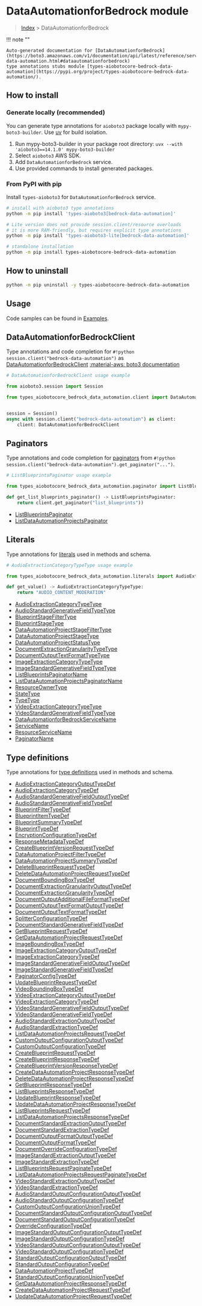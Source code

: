 # DataAutomationforBedrock module

> [Index](../README.md) > DataAutomationforBedrock


!!! note ""

    Auto-generated documentation for [DataAutomationforBedrock](https://boto3.amazonaws.com/v1/documentation/api/latest/reference/services/bedrock-data-automation.html#dataautomationforbedrock)
    type annotations stubs module [types-aiobotocore-bedrock-data-automation](https://pypi.org/project/types-aiobotocore-bedrock-data-automation/).

## How to install

### Generate locally (recommended)

You can generate type annotations for `aioboto3` package locally with `mypy-boto3-builder`.
Use [uv](https://docs.astral.sh/uv/getting-started/installation/) for build isolation.

1. Run mypy-boto3-builder in your package root directory: `uvx --with 'aioboto3==14.1.0' mypy-boto3-builder`
1. Select `aioboto3` AWS SDK.
1. Add `DataAutomationforBedrock` service.
1. Use provided commands to install generated packages.



### From PyPI with pip

Install `types-aioboto3` for `DataAutomationforBedrock` service.

```bash
# install with aioboto3 type annotations
python -m pip install 'types-aioboto3[bedrock-data-automation]'

# Lite version does not provide session.client/resource overloads
# it is more RAM-friendly, but requires explicit type annotations
python -m pip install 'types-aioboto3-lite[bedrock-data-automation]'

# standalone installation
python -m pip install types-aiobotocore-bedrock-data-automation
```



## How to uninstall

```bash
python -m pip uninstall -y types-aiobotocore-bedrock-data-automation
```

## Usage

Code samples can be found in [Examples](./usage.md).

## DataAutomationforBedrockClient

Type annotations and code completion for  `#!python session.client("bedrock-data-automation")` as [DataAutomationforBedrockClient](./client.md)
[:material-aws: boto3 documentation](https://boto3.amazonaws.com/v1/documentation/api/latest/reference/services/bedrock-data-automation.html#DataAutomationforBedrock.Client)

```python
# DataAutomationforBedrockClient usage example

from aioboto3.session import Session

from types_aiobotocore_bedrock_data_automation.client import DataAutomationforBedrockClient


session = Session()
async with session.client("bedrock-data-automation") as client:
    client: DataAutomationforBedrockClient
```


## Paginators

Type annotations and code completion for
[paginators](./paginators.md)
from `#!python session.client("bedrock-data-automation").get_paginator("...")`.

```python
# ListBlueprintsPaginator usage example

from types_aiobotocore_bedrock_data_automation.paginator import ListBlueprintsPaginator

def get_list_blueprints_paginator() -> ListBlueprintsPaginator:
    return client.get_paginator("list_blueprints"))
```

- [ListBlueprintsPaginator](./paginators.md#listblueprintspaginator)
- [ListDataAutomationProjectsPaginator](./paginators.md#listdataautomationprojectspaginator)








## Literals

Type annotations for [literals](./literals.md) used in methods and schema.

```python
# AudioExtractionCategoryTypeType usage example

from types_aiobotocore_bedrock_data_automation.literals import AudioExtractionCategoryTypeType

def get_value() -> AudioExtractionCategoryTypeType:
    return "AUDIO_CONTENT_MODERATION"
```

- [AudioExtractionCategoryTypeType](./literals.md#audioextractioncategorytypetype)
- [AudioStandardGenerativeFieldTypeType](./literals.md#audiostandardgenerativefieldtypetype)
- [BlueprintStageFilterType](./literals.md#blueprintstagefiltertype)
- [BlueprintStageType](./literals.md#blueprintstagetype)
- [DataAutomationProjectStageFilterType](./literals.md#dataautomationprojectstagefiltertype)
- [DataAutomationProjectStageType](./literals.md#dataautomationprojectstagetype)
- [DataAutomationProjectStatusType](./literals.md#dataautomationprojectstatustype)
- [DocumentExtractionGranularityTypeType](./literals.md#documentextractiongranularitytypetype)
- [DocumentOutputTextFormatTypeType](./literals.md#documentoutputtextformattypetype)
- [ImageExtractionCategoryTypeType](./literals.md#imageextractioncategorytypetype)
- [ImageStandardGenerativeFieldTypeType](./literals.md#imagestandardgenerativefieldtypetype)
- [ListBlueprintsPaginatorName](./literals.md#listblueprintspaginatorname)
- [ListDataAutomationProjectsPaginatorName](./literals.md#listdataautomationprojectspaginatorname)
- [ResourceOwnerType](./literals.md#resourceownertype)
- [StateType](./literals.md#statetype)
- [TypeType](./literals.md#typetype)
- [VideoExtractionCategoryTypeType](./literals.md#videoextractioncategorytypetype)
- [VideoStandardGenerativeFieldTypeType](./literals.md#videostandardgenerativefieldtypetype)
- [DataAutomationforBedrockServiceName](./literals.md#dataautomationforbedrockservicename)
- [ServiceName](./literals.md#servicename)
- [ResourceServiceName](./literals.md#resourceservicename)
- [PaginatorName](./literals.md#paginatorname)




## Type definitions

Type annotations for [type definitions](./type_defs.md) used in methods and schema.

- [AudioExtractionCategoryOutputTypeDef](./type_defs.md#audioextractioncategoryoutputtypedef)
- [AudioExtractionCategoryTypeDef](./type_defs.md#audioextractioncategorytypedef)
- [AudioStandardGenerativeFieldOutputTypeDef](./type_defs.md#audiostandardgenerativefieldoutputtypedef)
- [AudioStandardGenerativeFieldTypeDef](./type_defs.md#audiostandardgenerativefieldtypedef)
- [BlueprintFilterTypeDef](./type_defs.md#blueprintfiltertypedef)
- [BlueprintItemTypeDef](./type_defs.md#blueprintitemtypedef)
- [BlueprintSummaryTypeDef](./type_defs.md#blueprintsummarytypedef)
- [BlueprintTypeDef](./type_defs.md#blueprinttypedef)
- [EncryptionConfigurationTypeDef](./type_defs.md#encryptionconfigurationtypedef)
- [ResponseMetadataTypeDef](./type_defs.md#responsemetadatatypedef)
- [CreateBlueprintVersionRequestTypeDef](./type_defs.md#createblueprintversionrequesttypedef)
- [DataAutomationProjectFilterTypeDef](./type_defs.md#dataautomationprojectfiltertypedef)
- [DataAutomationProjectSummaryTypeDef](./type_defs.md#dataautomationprojectsummarytypedef)
- [DeleteBlueprintRequestTypeDef](./type_defs.md#deleteblueprintrequesttypedef)
- [DeleteDataAutomationProjectRequestTypeDef](./type_defs.md#deletedataautomationprojectrequesttypedef)
- [DocumentBoundingBoxTypeDef](./type_defs.md#documentboundingboxtypedef)
- [DocumentExtractionGranularityOutputTypeDef](./type_defs.md#documentextractiongranularityoutputtypedef)
- [DocumentExtractionGranularityTypeDef](./type_defs.md#documentextractiongranularitytypedef)
- [DocumentOutputAdditionalFileFormatTypeDef](./type_defs.md#documentoutputadditionalfileformattypedef)
- [DocumentOutputTextFormatOutputTypeDef](./type_defs.md#documentoutputtextformatoutputtypedef)
- [DocumentOutputTextFormatTypeDef](./type_defs.md#documentoutputtextformattypedef)
- [SplitterConfigurationTypeDef](./type_defs.md#splitterconfigurationtypedef)
- [DocumentStandardGenerativeFieldTypeDef](./type_defs.md#documentstandardgenerativefieldtypedef)
- [GetBlueprintRequestTypeDef](./type_defs.md#getblueprintrequesttypedef)
- [GetDataAutomationProjectRequestTypeDef](./type_defs.md#getdataautomationprojectrequesttypedef)
- [ImageBoundingBoxTypeDef](./type_defs.md#imageboundingboxtypedef)
- [ImageExtractionCategoryOutputTypeDef](./type_defs.md#imageextractioncategoryoutputtypedef)
- [ImageExtractionCategoryTypeDef](./type_defs.md#imageextractioncategorytypedef)
- [ImageStandardGenerativeFieldOutputTypeDef](./type_defs.md#imagestandardgenerativefieldoutputtypedef)
- [ImageStandardGenerativeFieldTypeDef](./type_defs.md#imagestandardgenerativefieldtypedef)
- [PaginatorConfigTypeDef](./type_defs.md#paginatorconfigtypedef)
- [UpdateBlueprintRequestTypeDef](./type_defs.md#updateblueprintrequesttypedef)
- [VideoBoundingBoxTypeDef](./type_defs.md#videoboundingboxtypedef)
- [VideoExtractionCategoryOutputTypeDef](./type_defs.md#videoextractioncategoryoutputtypedef)
- [VideoExtractionCategoryTypeDef](./type_defs.md#videoextractioncategorytypedef)
- [VideoStandardGenerativeFieldOutputTypeDef](./type_defs.md#videostandardgenerativefieldoutputtypedef)
- [VideoStandardGenerativeFieldTypeDef](./type_defs.md#videostandardgenerativefieldtypedef)
- [AudioStandardExtractionOutputTypeDef](./type_defs.md#audiostandardextractionoutputtypedef)
- [AudioStandardExtractionTypeDef](./type_defs.md#audiostandardextractiontypedef)
- [ListDataAutomationProjectsRequestTypeDef](./type_defs.md#listdataautomationprojectsrequesttypedef)
- [CustomOutputConfigurationOutputTypeDef](./type_defs.md#customoutputconfigurationoutputtypedef)
- [CustomOutputConfigurationTypeDef](./type_defs.md#customoutputconfigurationtypedef)
- [CreateBlueprintRequestTypeDef](./type_defs.md#createblueprintrequesttypedef)
- [CreateBlueprintResponseTypeDef](./type_defs.md#createblueprintresponsetypedef)
- [CreateBlueprintVersionResponseTypeDef](./type_defs.md#createblueprintversionresponsetypedef)
- [CreateDataAutomationProjectResponseTypeDef](./type_defs.md#createdataautomationprojectresponsetypedef)
- [DeleteDataAutomationProjectResponseTypeDef](./type_defs.md#deletedataautomationprojectresponsetypedef)
- [GetBlueprintResponseTypeDef](./type_defs.md#getblueprintresponsetypedef)
- [ListBlueprintsResponseTypeDef](./type_defs.md#listblueprintsresponsetypedef)
- [UpdateBlueprintResponseTypeDef](./type_defs.md#updateblueprintresponsetypedef)
- [UpdateDataAutomationProjectResponseTypeDef](./type_defs.md#updatedataautomationprojectresponsetypedef)
- [ListBlueprintsRequestTypeDef](./type_defs.md#listblueprintsrequesttypedef)
- [ListDataAutomationProjectsResponseTypeDef](./type_defs.md#listdataautomationprojectsresponsetypedef)
- [DocumentStandardExtractionOutputTypeDef](./type_defs.md#documentstandardextractionoutputtypedef)
- [DocumentStandardExtractionTypeDef](./type_defs.md#documentstandardextractiontypedef)
- [DocumentOutputFormatOutputTypeDef](./type_defs.md#documentoutputformatoutputtypedef)
- [DocumentOutputFormatTypeDef](./type_defs.md#documentoutputformattypedef)
- [DocumentOverrideConfigurationTypeDef](./type_defs.md#documentoverrideconfigurationtypedef)
- [ImageStandardExtractionOutputTypeDef](./type_defs.md#imagestandardextractionoutputtypedef)
- [ImageStandardExtractionTypeDef](./type_defs.md#imagestandardextractiontypedef)
- [ListBlueprintsRequestPaginateTypeDef](./type_defs.md#listblueprintsrequestpaginatetypedef)
- [ListDataAutomationProjectsRequestPaginateTypeDef](./type_defs.md#listdataautomationprojectsrequestpaginatetypedef)
- [VideoStandardExtractionOutputTypeDef](./type_defs.md#videostandardextractionoutputtypedef)
- [VideoStandardExtractionTypeDef](./type_defs.md#videostandardextractiontypedef)
- [AudioStandardOutputConfigurationOutputTypeDef](./type_defs.md#audiostandardoutputconfigurationoutputtypedef)
- [AudioStandardOutputConfigurationTypeDef](./type_defs.md#audiostandardoutputconfigurationtypedef)
- [CustomOutputConfigurationUnionTypeDef](./type_defs.md#customoutputconfigurationuniontypedef)
- [DocumentStandardOutputConfigurationOutputTypeDef](./type_defs.md#documentstandardoutputconfigurationoutputtypedef)
- [DocumentStandardOutputConfigurationTypeDef](./type_defs.md#documentstandardoutputconfigurationtypedef)
- [OverrideConfigurationTypeDef](./type_defs.md#overrideconfigurationtypedef)
- [ImageStandardOutputConfigurationOutputTypeDef](./type_defs.md#imagestandardoutputconfigurationoutputtypedef)
- [ImageStandardOutputConfigurationTypeDef](./type_defs.md#imagestandardoutputconfigurationtypedef)
- [VideoStandardOutputConfigurationOutputTypeDef](./type_defs.md#videostandardoutputconfigurationoutputtypedef)
- [VideoStandardOutputConfigurationTypeDef](./type_defs.md#videostandardoutputconfigurationtypedef)
- [StandardOutputConfigurationOutputTypeDef](./type_defs.md#standardoutputconfigurationoutputtypedef)
- [StandardOutputConfigurationTypeDef](./type_defs.md#standardoutputconfigurationtypedef)
- [DataAutomationProjectTypeDef](./type_defs.md#dataautomationprojecttypedef)
- [StandardOutputConfigurationUnionTypeDef](./type_defs.md#standardoutputconfigurationuniontypedef)
- [GetDataAutomationProjectResponseTypeDef](./type_defs.md#getdataautomationprojectresponsetypedef)
- [CreateDataAutomationProjectRequestTypeDef](./type_defs.md#createdataautomationprojectrequesttypedef)
- [UpdateDataAutomationProjectRequestTypeDef](./type_defs.md#updatedataautomationprojectrequesttypedef)

